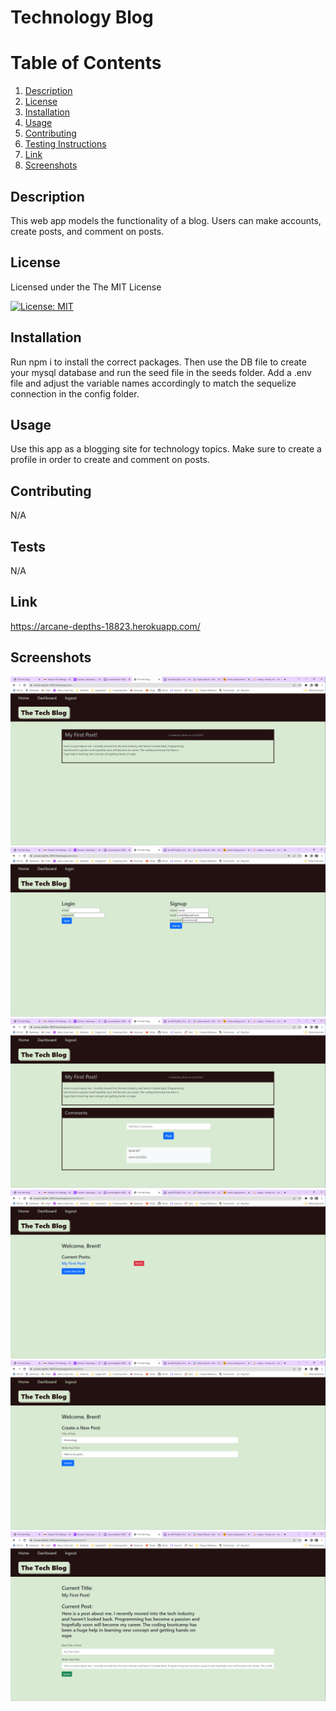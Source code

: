 # Technology Blog

# Table of Contents

1. [Description](#description)
2. [License](#license)
3. [Installation](#installation)
4. [Usage](#usage)
5. [Contributing](#contributing)
6. [Testing Instructions](#testing-instructions)
7. [Link](#link)
8. [Screenshots](#screenshots)

## Description
This web app models the functionality of a blog. Users can make accounts, create posts, and comment on posts.

## License
Licensed under the The MIT License    
          
[![License: MIT](https://img.shields.io/badge/License-MIT-yellow.svg)](https://opensource.org/licenses/MIT)

## Installation
Run npm i to install the correct packages. Then use the DB file to create your mysql database and run the seed file in the seeds folder. Add a .env file and adjust the variable names accordingly to match the sequelize connection in the config folder.

## Usage
Use this app as a blogging site for technology topics. Make sure to create a profile in order to create and comment on posts.

## Contributing
N/A

## Tests
N/A

## Link
https://arcane-depths-18823.herokuapp.com/

## Screenshots
![Tech Blog Screenshot 1](assets/tech1.png)
![Tech Blog Screenshot 2](assets/tech2.png)
![Tech Blog Screenshot 3](assets/tech3.png)
![Tech Blog Screenshot 4](assets/tech4.png)
![Tech Blog Screenshot 5](assets/tech5.png)
![Tech Blog Screenshot 6](assets/tech6.png)

